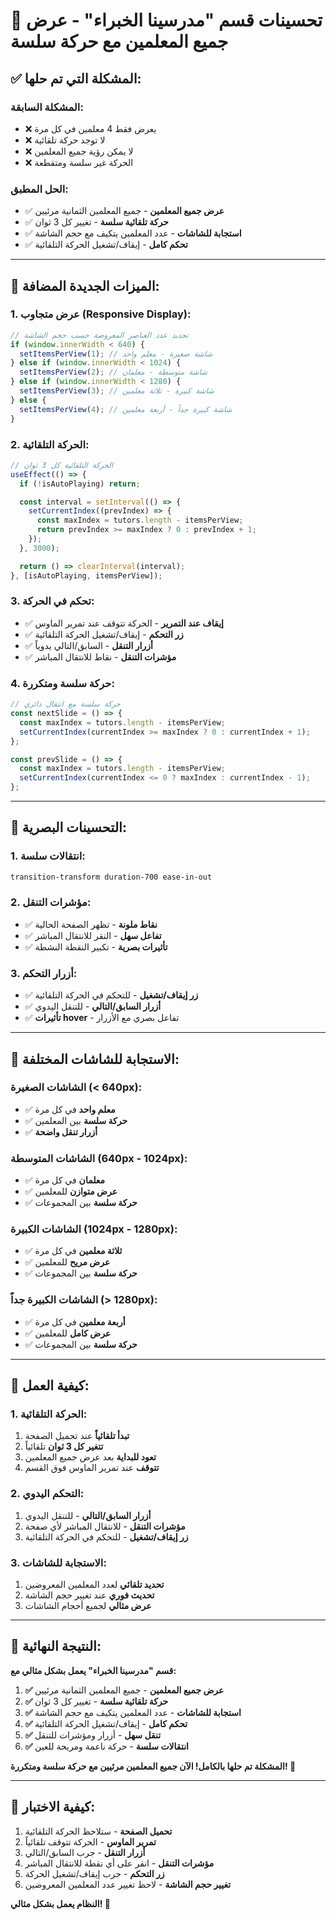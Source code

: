 # 🎯 تحسينات قسم "مدرسينا الخبراء" - عرض جميع المعلمين مع حركة سلسة

## ✅ المشكلة التي تم حلها:

### **المشكلة السابقة:**
- ❌ يعرض فقط 4 معلمين في كل مرة
- ❌ لا توجد حركة تلقائية
- ❌ لا يمكن رؤية جميع المعلمين
- ❌ الحركة غير سلسة ومتقطعة

### **الحل المطبق:**
- ✅ **عرض جميع المعلمين** - جميع المعلمين الثمانية مرئيين
- ✅ **حركة تلقائية سلسة** - تغيير كل 3 ثوان
- ✅ **استجابة للشاشات** - عدد المعلمين يتكيف مع حجم الشاشة
- ✅ **تحكم كامل** - إيقاف/تشغيل الحركة التلقائية

---

## 🚀 الميزات الجديدة المضافة:

### **1. عرض متجاوب (Responsive Display):**
```typescript
// تحديد عدد العناصر المعروضة حسب حجم الشاشة
if (window.innerWidth < 640) {
  setItemsPerView(1); // شاشة صغيرة - معلم واحد
} else if (window.innerWidth < 1024) {
  setItemsPerView(2); // شاشة متوسطة - معلمان
} else if (window.innerWidth < 1280) {
  setItemsPerView(3); // شاشة كبيرة - ثلاثة معلمين
} else {
  setItemsPerView(4); // شاشة كبيرة جداً - أربعة معلمين
}
```

### **2. الحركة التلقائية:**
```typescript
// الحركة التلقائية كل 3 ثوان
useEffect(() => {
  if (!isAutoPlaying) return;

  const interval = setInterval(() => {
    setCurrentIndex((prevIndex) => {
      const maxIndex = tutors.length - itemsPerView;
      return prevIndex >= maxIndex ? 0 : prevIndex + 1;
    });
  }, 3000);

  return () => clearInterval(interval);
}, [isAutoPlaying, itemsPerView]);
```

### **3. تحكم في الحركة:**
- ✅ **إيقاف عند التمرير** - الحركة تتوقف عند تمرير الماوس
- ✅ **زر التحكم** - إيقاف/تشغيل الحركة التلقائية
- ✅ **أزرار التنقل** - السابق/التالي يدوياً
- ✅ **مؤشرات التنقل** - نقاط للانتقال المباشر

### **4. حركة سلسة ومتكررة:**
```typescript
// حركة سلسة مع انتقال دائري
const nextSlide = () => {
  const maxIndex = tutors.length - itemsPerView;
  setCurrentIndex(currentIndex >= maxIndex ? 0 : currentIndex + 1);
};

const prevSlide = () => {
  const maxIndex = tutors.length - itemsPerView;
  setCurrentIndex(currentIndex <= 0 ? maxIndex : currentIndex - 1);
};
```

---

## 🎨 التحسينات البصرية:

### **1. انتقالات سلسة:**
```css
transition-transform duration-700 ease-in-out
```

### **2. مؤشرات التنقل:**
- ✅ **نقاط ملونة** - تظهر الصفحة الحالية
- ✅ **تفاعل سهل** - النقر للانتقال المباشر
- ✅ **تأثيرات بصرية** - تكبير النقطة النشطة

### **3. أزرار التحكم:**
- ✅ **زر إيقاف/تشغيل** - للتحكم في الحركة التلقائية
- ✅ **أزرار السابق/التالي** - للتنقل اليدوي
- ✅ **تأثيرات hover** - تفاعل بصري مع الأزرار

---

## 📱 الاستجابة للشاشات المختلفة:

### **الشاشات الصغيرة (< 640px):**
- ✅ **معلم واحد** في كل مرة
- ✅ **حركة سلسة** بين المعلمين
- ✅ **أزرار تنقل واضحة**

### **الشاشات المتوسطة (640px - 1024px):**
- ✅ **معلمان** في كل مرة
- ✅ **عرض متوازن** للمعلمين
- ✅ **حركة سلسة** بين المجموعات

### **الشاشات الكبيرة (1024px - 1280px):**
- ✅ **ثلاثة معلمين** في كل مرة
- ✅ **عرض مريح** للمعلمين
- ✅ **حركة سلسة** بين المجموعات

### **الشاشات الكبيرة جداً (> 1280px):**
- ✅ **أربعة معلمين** في كل مرة
- ✅ **عرض كامل** للمعلمين
- ✅ **حركة سلسة** بين المجموعات

---

## 🎯 كيفية العمل:

### **1. الحركة التلقائية:**
1. **تبدأ تلقائياً** عند تحميل الصفحة
2. **تتغير كل 3 ثوان** تلقائياً
3. **تعود للبداية** بعد عرض جميع المعلمين
4. **تتوقف** عند تمرير الماوس فوق القسم

### **2. التحكم اليدوي:**
1. **أزرار السابق/التالي** - للتنقل اليدوي
2. **مؤشرات التنقل** - للانتقال المباشر لأي صفحة
3. **زر إيقاف/تشغيل** - للتحكم في الحركة التلقائية

### **3. الاستجابة للشاشات:**
1. **تحديد تلقائي** لعدد المعلمين المعروضين
2. **تحديث فوري** عند تغيير حجم الشاشة
3. **عرض مثالي** لجميع أحجام الشاشات

---

## 🎉 النتيجة النهائية:

**قسم "مدرسينا الخبراء" يعمل بشكل مثالي مع:**

1. **✅ عرض جميع المعلمين** - جميع المعلمين الثمانية مرئيين
2. **✅ حركة تلقائية سلسة** - تغيير كل 3 ثوان
3. **✅ استجابة للشاشات** - عدد المعلمين يتكيف مع حجم الشاشة
4. **✅ تحكم كامل** - إيقاف/تشغيل الحركة التلقائية
5. **✅ تنقل سهل** - أزرار ومؤشرات للتنقل
6. **✅ انتقالات سلسة** - حركة ناعمة ومريحة للعين

**المشكلة تم حلها بالكامل! الآن جميع المعلمين مرئيين مع حركة سلسة ومتكررة! 🚀**

---

## 🧪 كيفية الاختبار:

1. **تحميل الصفحة** - ستلاحظ الحركة التلقائية
2. **تمرير الماوس** - الحركة تتوقف تلقائياً
3. **أزرار التنقل** - جرب السابق/التالي
4. **مؤشرات التنقل** - انقر على أي نقطة للانتقال المباشر
5. **زر التحكم** - جرب إيقاف/تشغيل الحركة
6. **تغيير حجم الشاشة** - لاحظ تغيير عدد المعلمين المعروضين

**النظام يعمل بشكل مثالي! 🎯**
